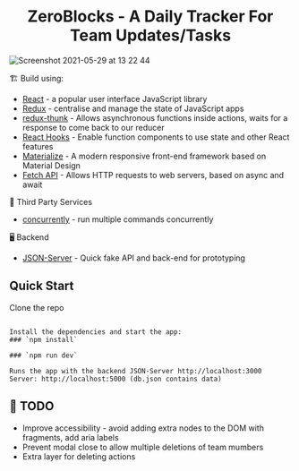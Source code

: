 <h1 align=center>ZeroBlocks - A Daily Tracker For Team Updates/Tasks</h1>

![Screenshot 2021-05-29 at 13 22 44](https://user-images.githubusercontent.com/38971399/120070052-001ac280-c081-11eb-9db9-8c824ae9a606.png)

🏗  Build using:

- [React](https://reactjs.org/) - a popular user interface JavaScript library
- [Redux](https://redux.js.org/) - centralise and manage the state of JavaScript apps
- [redux-thunk](https://www.npmjs.com/package/redux-thunk) - Allows asynchronous functions inside actions, waits for a response to come back to our reducer
- [React Hooks](https://reactjs.org/docs/hooks-intro.html) - Enable function components to use state and other React features
- [Materialize](https://materializecss.com/) - A modern responsive front-end framework based on Material Design
- [Fetch API](https://developer.mozilla.org/en-US/docs/Web/API/Fetch_API) - Allows HTTP requests to web servers, based on async and await

💈 Third Party Services

- [concurrently](https://www.npmjs.com/package/concurrently) - run multiple commands concurrently

🖥 Backend

- [JSON-Server](https://github.com/typicode/json-server) - Quick fake API and back-end for prototyping


## Quick Start

Clone the repo

```

Install the dependencies and start the app:
### `npm install`

### `npm run dev`

Runs the app with the backend JSON-Server http://localhost:3000 Server: http://localhost:5000 (db.json contains data)
```


## 📜  TODO
* Improve accessibility - avoid adding extra nodes to the DOM with fragments, add aria labels
* Prevent modal close to allow multiple deletions of team mumbers
* Extra layer for deleting actions
